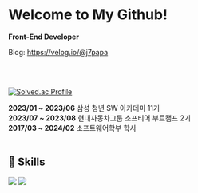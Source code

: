 # Welcome to My Github!

**Front-End Developer**

Blog: https://velog.io/@j7papa

<br>
<br>

[![Solved.ac Profile](http://mazassumnida.wtf/api/v2/generate_badge?boj=jkpapa)](https://solved.ac/jkpapa/)

**2023/01 ~ 2023/06** 삼성 청년 SW 아카데미 11기 <br>
**2023/07 ~ 2023/08** 현대자동차그룹 소프티어 부트캠프 2기<br>
**2017/03 ~ 2024/02** 소프트웨어학부 학사
<br>
<br>

## :snail: Skills

<img src="https://img.shields.io/badge/javascript-%23323330.svg?style=for-the-badge&logo=javascript&logoColor=%23F7DF1E"/>
<img src="https://img.shields.io/badge/react-%2320232a.svg?style=for-the-badge&logo=react&logoColor=%2361DAFB"/>
<br>
<br>
